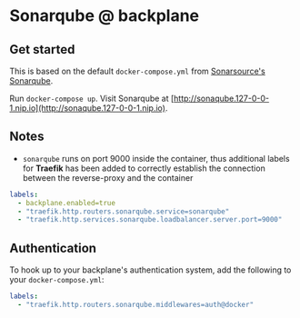 # Sonarqube @ backplane

## Get started

This is based on the default `docker-compose.yml` from [Sonarsource's Sonarqube](https://github.com/SonarSource/docker-sonarqube).

Run `docker-compose up`. Visit Sonarqube at [http://sonaqube.127-0-0-1.nip.io](http://sonaqube.127-0-0-1.nip.io).

## Notes

- `sonarqube` runs on port 9000 inside the container, thus additional labels for **Traefik** has been added to correctly establish the connection between the reverse-proxy and the container

```yaml
labels:
  - backplane.enabled=true
  - "traefik.http.routers.sonarqube.service=sonarqube"
  - "traefik.http.services.sonarqube.loadbalancer.server.port=9000"
```

## Authentication

To hook up to your backplane's authentication system, add the following to your `docker-compose.yml`:

```yaml
labels:
  - "traefik.http.routers.sonarqube.middlewares=auth@docker"
```
